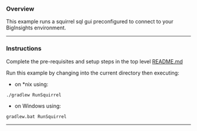 ### Overview

This example runs a squirrel sql gui preconfigured to connect to your BigInsights environment.

*********************************************************************

### Instructions

Complete the pre-requisites and setup steps in the top level [README.md](../../README.md)

Run this example by changing into the current directory then executing:

- on *nix using:

```
./gradlew RunSquirrel
```

- on Windows using:

```
gradlew.bat RunSquirrel
```

*********************************************************************






